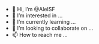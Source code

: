 - 👋 Hi, I’m @AleISF
- 👀 I’m interested in ...
- 🌱 I’m currently learning ...
- 💞️ I’m looking to collaborate on ...
- 📫 How to reach me ...

<!---
AleISF/AleISF is a ✨ special ✨ repository because its `README.md` (this file) appears on your GitHub profile.
You can click the Preview link to take a look at your changes.
--->
